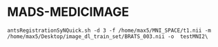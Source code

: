 # MADS-MEDICIMAGE



```
antsRegistrationSyNQuick.sh -d 3 -f /home/max5/MNI_SPACE/t1.nii -m /home/max5/Desktop/image_dl_train_set/BRATS_003.nii -o  testMNI2\
```
